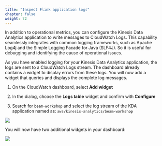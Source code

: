 ```yaml
---
title: "Inspect Flink application logs"
chapter: false
weight: 72
---
```


In addition to operational metrics, you can configure the Kinesis Data Analytics application to write messages to CloudWatch Logs. This capability seamlessly integrates with common logging frameworks, such as Apache Log4j and the Simple Logging Facade for Java (SLF4J). So it is useful for debugging and identifying the cause of operational issues.

As you have enabled logging for your Kinesis Data Analytics application, the logs are sent to a CloudWatch Logs stream. The dashboard already contains a widget to display errors from these logs. You will now add a widget that queries and displays the complete log messages.

1. On the CloudWatch dashboard, select **Add widget**

1. In the dialog, choose the **Logs table** widget and confirm with **Configure**

1. Search for `beam-workshop` and select the log stream of the KDA application named as: `aws/kinesis-analytics/beam-workshop`

  ![](/images/beam-on-kda/cw-dashboard-4-configure-log.png)

You will now have two additional widgets in your dashboard:

  ![](/images/beam-on-kda/cw-dashboard-6-log-result.png)
